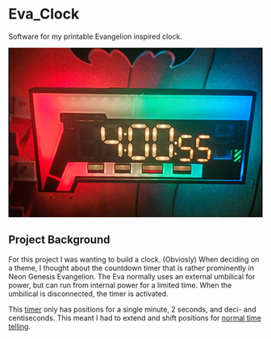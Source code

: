 # Eva_Clock
Software for my printable Evangelion inspired clock.

![Unfinished Clock](https://raw.githubusercontent.com/mrcory/Eva_Clock/main/images/build_pics/Clock.png)



## Project Background
  For this project I was wanting to build a clock. (Obviosly) When deciding on a theme, I thought about the countdown timer that is rather prominently 
in Neon Genesis Evangelion. The Eva normally uses an external umbilical for power, but can run from internal power for a limited time. When the umbilical 
is disconnected, the timer is activated.
  
  This [timer](https://raw.githubusercontent.com/mrcory/Eva_Clock/main/images/sources/image.png) only has positions for a single minute, 2 seconds, and 
  deci- and centiseconds. This meant I had to extend and shift positions for [normal time telling](https://raw.githubusercontent.com/mrcory/Eva_Clock/main/images/sources/vpHimage.png).
  
